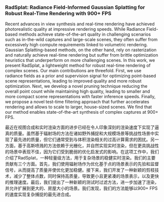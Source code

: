 ### RadSplat: Radiance Field-Informed Gaussian Splatting for Robust Real-Time Rendering with 900+ FPS

Recent advances in view synthesis and real-time rendering have achieved photorealistic quality at impressive rendering speeds. While Radiance Field-based methods achieve state-of-the-art quality in challenging scenarios such as in-the-wild captures and large-scale scenes, they often suffer from excessively high compute requirements linked to volumetric rendering. Gaussian Splatting-based methods, on the other hand, rely on rasterization and naturally achieve real-time rendering but suffer from brittle optimization heuristics that underperform on more challenging scenes. In this work, we present RadSplat, a lightweight method for robust real-time rendering of complex scenes. Our main contributions are threefold. First, we use radiance fields as a prior and supervision signal for optimizing point-based scene representations, leading to improved quality and more robust optimization. Next, we develop a novel pruning technique reducing the overall point count while maintaining high quality, leading to smaller and more compact scene representations with faster inference speeds. Finally, we propose a novel test-time filtering approach that further accelerates rendering and allows to scale to larger, house-sized scenes. We find that our method enables state-of-the-art synthesis of complex captures at 900+ FPS.

最近在视图合成和实时渲染方面的进步已经在令人印象深刻的渲染速度下实现了逼真的质量。虽然基于辐射场的方法在诸如野外捕捉和大规模场景等挑战性场景中实现了最先进的质量，但它们通常受到与体积渲染相关的过高计算需求的困扰。另一方面，基于高斯喷溅的方法依赖于光栅化，并自然实现实时渲染，但在更具挑战性的场景中表现不佳，因为它们受到脆弱的优化启发式的影响。在这项工作中，我们介绍了RadSplat，一种轻量级方法，用于复杂场景的稳健实时渲染。我们的主要贡献有三个方面。首先，我们使用辐射场作为优化基于点的场景表示的先验和监督信号，从而提高了质量并使优化更加稳健。接下来，我们开发了一种新颖的剪枝技术，减少了整体点数，同时保持高质量，导致更小且更紧凑的场景表示，以及更快的推理速度。最后，我们提出了一种新颖的测试时过滤方法，进一步加速了渲染，并允许扩展到更大的、房屋大小的场景。我们发现，我们的方法能够以900+ FPS的速度实现复杂捕捉的最先进合成。
